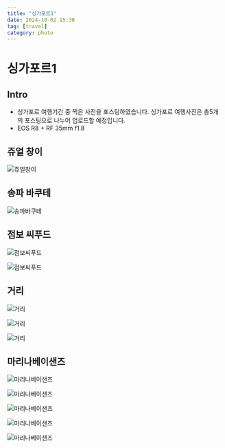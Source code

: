 ```yaml
---
title: "싱가포르1"
date: 2024-10-02 15:30
tag: [travel]
category: photo
---
```


# 싱가포르1

## Intro

- 싱가포르 여행기간 중 찍은 사진을 포스팅하였습니다. 싱가포르 여행사진은 총5개의 포스팅으로 나누어 업로드할 예정입니다.
- EOS R8 + RF 35mm f1.8

## 쥬얼 창이

![쥬얼창이](https://j93.es/api/image/photo/singapore-1/1-쥬얼창이.jpg)

## 송파 바쿠테

![송파바쿠테](https://j93.es/api/image/photo/singapore-1/2-송파바쿠테.jpg)

## 점보 씨푸드

![점보씨푸드](https://j93.es/api/image/photo/singapore-1/3-점보씨푸드1.jpg)

![점보씨푸드](https://j93.es/api/image/photo/singapore-1/3-점보씨푸드2.jpg)

## 거리

![거리](https://j93.es/api/image/photo/singapore-1/4-거리1.jpg)

![거리](https://j93.es/api/image/photo/singapore-1/4-거리2.jpg)

![거리](https://j93.es/api/image/photo/singapore-1/4-거리3.jpg)

## 마리나베이샌즈

![마리나베이샌즈](https://j93.es/api/image/photo/singapore-1/5-마리나베이샌즈1.jpg)

![마리나베이샌즈](https://j93.es/api/image/photo/singapore-1/5-마리나베이샌즈2.jpg)

![마리나베이샌즈](https://j93.es/api/image/photo/singapore-1/5-마리나베이샌즈3.jpg)

![마리나베이샌즈](https://j93.es/api/image/photo/singapore-1/5-마리나베이샌즈4.jpg)

![마리나베이샌즈](https://j93.es/api/image/photo/singapore-1/5-마리나베이샌즈5.jpg)
